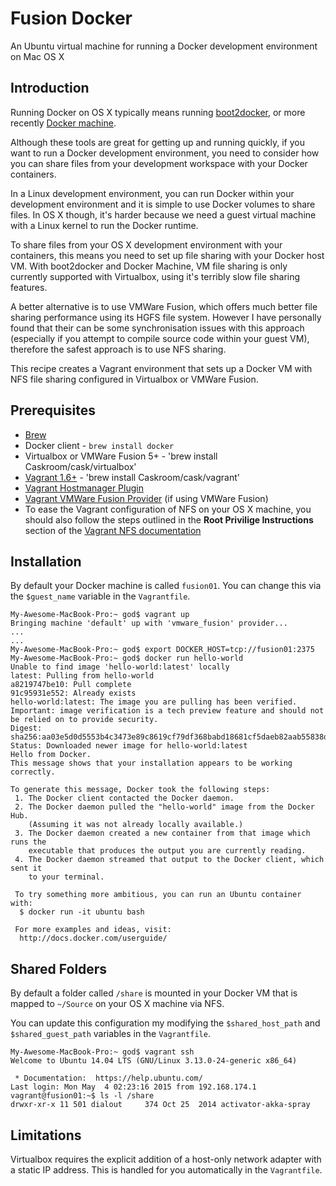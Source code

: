 # Fusion Docker

An Ubuntu virtual machine for running a Docker development environment on Mac OS X

## Introduction

Running Docker on OS X typically means running [boot2docker](http://boot2docker.io), or more recently [Docker machine](https://docs.docker.com/machine/).

Although these tools are great for getting up and running quickly, if you want to run a Docker development environment, you need to consider how you can share files from your development workspace with your Docker containers.

In a Linux development environment, you can run Docker within your development environment and it is simple to use Docker volumes to share files.  In OS X though, it's harder because we need a guest virtual machine with a Linux kernel to run the Docker runtime.  

To share files from your OS X development environment with your containers, this means you need to set up file sharing with your Docker host VM.  With boot2docker and Docker Machine, VM file sharing is only currently supported with Virtualbox, using it's terribly slow file sharing features.

A better alternative is to use VMWare Fusion, which offers much better file sharing performance using its HGFS file system.  However I have personally found that their can be some synchronisation issues with this approach (especially if you attempt to compile source code within your guest VM), therefore the safest approach is to use NFS sharing.

This recipe creates a Vagrant environment that sets up a Docker VM with NFS file sharing configured in Virtualbox or VMWare Fusion. 

## Prerequisites

* [Brew](http://brew.sh)
* Docker client - `brew install docker`
* Virtualbox or VMWare Fusion 5+ - 'brew install Caskroom/cask/virtualbox'
* [Vagrant 1.6+](http://www.vagrantup.com/downloads.html) - 'brew install Caskroom/cask/vagrant'
* [Vagrant Hostmanager Plugin](https://github.com/smdahlen/vagrant-hostmanager)
* [Vagrant VMWare Fusion Provider](http://www.vagrantup.com/vmware#buy-now) (if using VMWare Fusion)
* To ease the Vagrant configuration of NFS on your OS X machine, you should also follow the steps outlined in the **Root Privilige Instructions** section of the [Vagrant NFS documentation](http://docs.vagrantup.com/v2/synced-folders/nfs.html)
 
## Installation

By default your Docker machine is called `fusion01`.  You can change this via the `$guest_name` variable in the `Vagrantfile`.

    My-Awesome-MacBook-Pro:~ god$ vagrant up
    Bringing machine 'default' up with 'vmware_fusion' provider...
    ...
    ...
    My-Awesome-MacBook-Pro:~ god$ export DOCKER_HOST=tcp://fusion01:2375
    My-Awesome-MacBook-Pro:~ god$ docker run hello-world
    Unable to find image 'hello-world:latest' locally
    latest: Pulling from hello-world
    a8219747be10: Pull complete
    91c95931e552: Already exists
    hello-world:latest: The image you are pulling has been verified. Important: image verification is a tech preview feature and should not be relied on to provide security.
    Digest: sha256:aa03e5d0d5553b4c3473e89c8619cf79df368babd18681cf5daeb82aab55838d
    Status: Downloaded newer image for hello-world:latest
    Hello from Docker.
    This message shows that your installation appears to be working correctly.
      
    To generate this message, Docker took the following steps:
     1. The Docker client contacted the Docker daemon.
     2. The Docker daemon pulled the "hello-world" image from the Docker Hub.
        (Assuming it was not already locally available.)
     3. The Docker daemon created a new container from that image which runs the
        executable that produces the output you are currently reading.
     4. The Docker daemon streamed that output to the Docker client, which sent it
        to your terminal.
      
     To try something more ambitious, you can run an Ubuntu container with:
      $ docker run -it ubuntu bash
      
     For more examples and ideas, visit:
      http://docs.docker.com/userguide/

## Shared Folders

By default a folder called `/share` is mounted in your Docker VM that is mapped to `~/Source` on your OS X machine via NFS.

You can update this configuration my modifying the `$shared_host_path` and `$shared_guest_path` variables in the `Vagrantfile`.

    My-Awesome-MacBook-Pro:~ god$ vagrant ssh
    Welcome to Ubuntu 14.04 LTS (GNU/Linux 3.13.0-24-generic x86_64)

     * Documentation:  https://help.ubuntu.com/
    Last login: Mon May  4 02:23:16 2015 from 192.168.174.1
    vagrant@fusion01:~$ ls -l /share
    drwxr-xr-x 11 501 dialout     374 Oct 25  2014 activator-akka-spray
    
## Limitations

Virtualbox requires the explicit addition of a host-only network adapter with a static IP address.  This is handled for you automatically in the `Vagrantfile`.